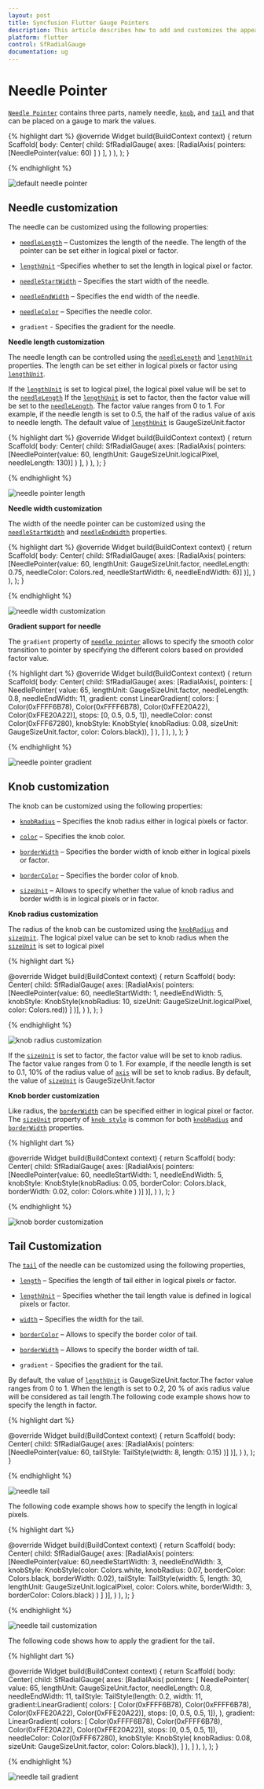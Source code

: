 ```yaml
---
layout: post
title: Syncfusion Flutter Gauge Pointers
description: This article describes how to add and customizes the appearence of pointers of radial gauge control in flutter platform
platform: flutter
control: SfRadialGauge
documentation: ug
---
```


# Needle Pointer

[`Needle Pointer`](https://pub.dev/documentation/syncfusion_flutter_gauges/latest/gauges/NeedlePointer-class.html) contains three parts, namely needle, [`knob`](https://pub.dev/documentation/syncfusion_flutter_gauges/latest/gauges/NeedlePointer/knobStyle.html), and [`tail`](https://pub.dev/documentation/syncfusion_flutter_gauges/latest/gauges/NeedlePointer/tailStyle.html) and that can be placed on a gauge to mark the values.

{% highlight dart %}
@override
Widget build(BuildContext context) {
  return Scaffold(
    body: Center(
              child: SfRadialGauge(
                axes: <RadialAxis>[RadialAxis(
                  pointers: <GaugePointer>[NeedlePointer(value: 60)
                ]
              )
            ],
          )
        ),
      );
    }

{% endhighlight %}

![default needle pointer](images/needle-pointer/range_needleLength.jpg)

## Needle customization

The needle can be customized using the following properties:

* [`needleLength`](https://pub.dev/documentation/syncfusion_flutter_gauges/latest/gauges/NeedlePointer/needleLength.html) – Customizes the length of the needle. The length of the pointer can be set either in logical pixel or factor.

* [`lengthUnit`](https://pub.dev/documentation/syncfusion_flutter_gauges/latest/gauges/NeedlePointer/lengthUnit.html) –Specifies whether to set the length in logical pixel or factor. 

* [`needleStartWidth`](https://pub.dev/documentation/syncfusion_flutter_gauges/latest/gauges/NeedlePointer/needleStartWidth.html) – Specifies the start width of the needle.

* [`needleEndWidth`](https://pub.dev/documentation/syncfusion_flutter_gauges/latest/gauges/NeedlePointer/needleEndWidth.html) – Specifies the end width of the needle.

* [`needleColor`](https://pub.dev/documentation/syncfusion_flutter_gauges/latest/gauges/NeedlePointer/needleColor.html) – Specifies the needle color.

* `gradient` - Specifies the gradient for the needle. 

**Needle length customization**

The needle length can be controlled using the [`needleLength`](https://pub.dev/documentation/syncfusion_flutter_gauges/latest/gauges/NeedlePointer/needleLength.html) and [`lengthUnit`](https://pub.dev/documentation/syncfusion_flutter_gauges/latest/gauges/NeedlePointer/lengthUnit.html) properties. The length can be set either in logical pixels or factor using [`lengthUnit`](https://pub.dev/documentation/syncfusion_flutter_gauges/latest/gauges/NeedlePointer/lengthUnit.html). 

If the [`lengthUnit`](https://pub.dev/documentation/syncfusion_flutter_gauges/latest/gauges/NeedlePointer/lengthUnit.html) is set to logical pixel, the logical pixel value will be set to the [`needleLength`](https://pub.dev/documentation/syncfusion_flutter_gauges/latest/gauges/NeedlePointer/needleLength.html)
If the [`lengthUnit`](https://pub.dev/documentation/syncfusion_flutter_gauges/latest/gauges/NeedlePointer/lengthUnit.html) is set to factor, then the factor value will be set to the [`needleLength`](https://pub.dev/documentation/syncfusion_flutter_gauges/latest/gauges/NeedlePointer/needleLength.html). The factor value ranges from 0 to 1. For example, if the needle length is set to 0.5, the half of the radius value of axis to needle length. The default value of  [`lengthUnit`](https://pub.dev/documentation/syncfusion_flutter_gauges/latest/gauges/NeedlePointer/lengthUnit.html) is GaugeSizeUnit.factor

{% highlight dart %}
@override
Widget build(BuildContext context) {
  return Scaffold(
    body: Center(
              child: SfRadialGauge(
                axes: <RadialAxis>[RadialAxis(
                  pointers: <GaugePointer>[NeedlePointer(value: 60,
                    lengthUnit: GaugeSizeUnit.logicalPixel,
                    needleLength: 130)]
                  )
                ],
              )
            ),
          );
        }


{% endhighlight %}

![needle pointer length](images/needle-pointer/needle_lengthPixel.jpg)

**Needle width customization**

The width of the needle pointer can be customized using the [`needleStartWidth`](https://pub.dev/documentation/syncfusion_flutter_gauges/latest/gauges/NeedlePointer/needleStartWidth.html) and [`needleEndWidth`](https://pub.dev/documentation/syncfusion_flutter_gauges/latest/gauges/NeedlePointer/needleEndWidth.html) properties.

{% highlight dart %}
@override
Widget build(BuildContext context) {
  return Scaffold(
    body: Center(
              child: SfRadialGauge(
                axes: <RadialAxis>[RadialAxis(
                  pointers: <GaugePointer>[NeedlePointer(value: 60,
                      lengthUnit: GaugeSizeUnit.factor,
                  needleLength: 0.75, needleColor: Colors.red, 
                  needleStartWidth: 6, needleEndWidth: 6)]
                )],
              )
            ),
          );
        }

{% endhighlight %}

![needle width customization](images/needle-pointer/needle_customization.jpg)

**Gradient support for needle**

 The `gradient` property of [`needle pointer`](https://pub.dev/documentation/syncfusion_flutter_gauges/latest/gauges/NeedlePointer-class.html) allows to specify the smooth color transition to pointer by specifying the different colors based on provided factor value.

 {% highlight dart %}
@override
Widget build(BuildContext context) {
 return Scaffold(
      body: Center(
        child: SfRadialGauge(
            axes: <RadialAxis>[RadialAxis(,
                pointers: <GaugePointer>[
                  NeedlePointer(
                      value: 65,
                      lengthUnit: GaugeSizeUnit.factor,
                      needleLength: 0.8,
                      needleEndWidth:  11,
                      gradient: const LinearGradient(
                          colors: <Color>[
                        Color(0xFFFF6B78), Color(0xFFFF6B78),
                        Color(0xFFE20A22), Color(0xFFE20A22)],
                          stops: <double>[0, 0.5, 0.5, 1]),
                      needleColor: const Color(0xFFF67280),
                      knobStyle: KnobStyle(
                          knobRadius: 0.08,
                          sizeUnit: GaugeSizeUnit.factor,
                          color: Colors.black)),
                ]
            ),
            ]
        ),
      ),
    );
  }

{% endhighlight %}

![needle pointer gradient](images/needle-pointer/needle_gradient.jpg)

## Knob customization

The knob can be customized using the following properties:

* [`knobRadius`](https://pub.dev/documentation/syncfusion_flutter_gauges/latest/gauges/KnobStyle/knobRadius.html) – Specifies the knob radius either in logical pixels or factor.

* [`color`](https://pub.dev/documentation/syncfusion_flutter_gauges/latest/gauges/KnobStyle/color.html) – Specifies the knob color.

* [`borderWidth`](https://pub.dev/documentation/syncfusion_flutter_gauges/latest/gauges/KnobStyle/borderWidth.html) – Specifies the border width of knob either in logical pixels or factor.

* [`borderColor`](https://pub.dev/documentation/syncfusion_flutter_gauges/latest/gauges/KnobStyle/borderColor.html) – Specifies the border color of knob.

* [`sizeUnit`](https://pub.dev/documentation/syncfusion_flutter_gauges/latest/gauges/KnobStyle/sizeUnit.html) – Allows to specify whether the value of knob radius and border width is in logical pixels or in factor.

**Knob radius customization**

The radius of the knob can be customized using the [`knobRadius`](https://pub.dev/documentation/syncfusion_flutter_gauges/latest/gauges/KnobStyle/knobRadius.html) and [`sizeUnit`](https://pub.dev/documentation/syncfusion_flutter_gauges/latest/gauges/KnobStyle/sizeUnit.html). 
 The logical pixel value can be set to knob radius when the [`sizeUnit`](https://pub.dev/documentation/syncfusion_flutter_gauges/latest/gauges/KnobStyle/sizeUnit.html) is set to logical pixel

{% highlight dart %}

@override
Widget build(BuildContext context) {
  return Scaffold(
    body: Center(
              child: SfRadialGauge(
                axes: <RadialAxis>[RadialAxis(
                  pointers: <GaugePointer>[NeedlePointer(value: 60,
                   needleStartWidth: 1, needleEndWidth: 5,
                    knobStyle: KnobStyle(knobRadius: 10,
                        sizeUnit: GaugeSizeUnit.logicalPixel, color: Colors.red))
                  ]
                )],
              )
            ),
          );
        }

{% endhighlight %}

![knob radius customization](images/needle-pointer/knob_pixel.jpg)

If the [`sizeUnit`](https://pub.dev/documentation/syncfusion_flutter_gauges/latest/gauges/KnobStyle/sizeUnit.html) is set to factor, the factor value will be set to knob radius. The factor value ranges from 0 to 1. For example, if the needle length is set to 0.1, 10% of the radius value of [`axis`](https://pub.dev/documentation/syncfusion_flutter_gauges/latest/gauges/RadialAxis-class.html) will be set to knob radius. By default, the value of [`sizeUnit`](https://pub.dev/documentation/syncfusion_flutter_gauges/latest/gauges/KnobStyle/sizeUnit.html) is GaugeSizeUnit.factor

**Knob border customization**

Like radius, the [`borderWidth`](https://pub.dev/documentation/syncfusion_flutter_gauges/latest/gauges/KnobStyle/borderWidth.html) can be specified either in logical pixel or factor. The [`sizeUnit`](https://pub.dev/documentation/syncfusion_flutter_gauges/latest/gauges/KnobStyle/sizeUnit.html) property of [`knob style`](https://pub.dev/documentation/syncfusion_flutter_gauges/latest/gauges/KnobStyle-class.html) is common for both [`knobRadius`](https://pub.dev/documentation/syncfusion_flutter_gauges/latest/gauges/KnobStyle/knobRadius.html) and [`borderWidth`](https://pub.dev/documentation/syncfusion_flutter_gauges/latest/gauges/KnobStyle/borderWidth.html) properties.

{% highlight dart %}

@override
Widget build(BuildContext context) {
  return Scaffold(
    body: Center(
              child: SfRadialGauge(
                axes: <RadialAxis>[RadialAxis(
                  pointers: <GaugePointer>[NeedlePointer(value: 60, 
                  needleStartWidth: 1, needleEndWidth: 5,
                    knobStyle: KnobStyle(knobRadius: 0.05, borderColor: Colors.black,
                     borderWidth: 0.02, 
                     color: Colors.white
                    )
                  )]
                )],
              )
            ),
          );
        }

{% endhighlight %}

![knob border customization](images/needle-pointer/knob_border.jpg)

## Tail Customization

The [`tail`](https://pub.dev/documentation/syncfusion_flutter_gauges/latest/gauges/NeedlePointer/tailStyle.html) of the needle can be customized using the following properties,

* [`length`](https://pub.dev/documentation/syncfusion_flutter_gauges/latest/gauges/TailStyle/length.html) – Specifies the length of tail either in logical pixels or factor.

* [`lengthUnit`](https://pub.dev/documentation/syncfusion_flutter_gauges/latest/gauges/TailStyle/lengthUnit.html) – Specifies whether the tail length value is defined in logical pixels or factor.

* [`width`](https://pub.dev/documentation/syncfusion_flutter_gauges/latest/gauges/TailStyle/width.html) – Specifies the width for the tail.

* [`borderColor`](https://pub.dev/documentation/syncfusion_flutter_gauges/latest/gauges/TailStyle/borderColor.html) –  Allows to specify the border color of tail.

* [`borderWidth`](https://pub.dev/documentation/syncfusion_flutter_gauges/latest/gauges/TailStyle/borderWidth.html) – Allows to specify the border width of tail.

* `gradient` - Specifies the gradient for the tail.

By default, the value of [`lengthUnit`](https://pub.dev/documentation/syncfusion_flutter_gauges/latest/gauges/TailStyle/lengthUnit.html) is GaugeSizeUnit.factor.The factor value ranges from 0 to 1. When the length is set to 0.2, 20 % of axis radius value will be considered as tail length.The following code example shows how to specify the length in factor. 

{% highlight dart %}

@override
Widget build(BuildContext context) {
  return Scaffold(
    body: Center(
              child: SfRadialGauge(
                axes: <RadialAxis>[RadialAxis(
                  pointers: <GaugePointer>[NeedlePointer(value: 60,
                      tailStyle: TailStyle(width: 8, length: 0.15)
                     )]
                )],
              )
            ),
          );
        }

{% endhighlight %}

![needle tail](images/needle-pointer/needle_tail.jpg)

The following code example shows how to specify the length in logical pixels.

{% highlight dart %}

@override
Widget build(BuildContext context) {
  return Scaffold(
    body: Center(
              child: SfRadialGauge(
                axes: <RadialAxis>[RadialAxis(
                  pointers: <GaugePointer>[NeedlePointer(value: 60,needleStartWidth: 3, needleEndWidth: 3,
                      knobStyle: KnobStyle(color: Colors.white, knobRadius: 0.07,
                          borderColor: Colors.black, borderWidth: 0.02),
                      tailStyle: TailStyle(width: 5, length: 30, lengthUnit: GaugeSizeUnit.logicalPixel,
                      color: Colors.white, borderWidth: 3, borderColor: Colors.black)
                    )
                  ]
                )],
              )
            ),
          );
        }

{% endhighlight %}

![needle tail customization](images/needle-pointer/tail_border.jpg)

The following code shows how to apply the gradient for the tail.

{% highlight dart %}

@override
 Widget build(BuildContext context) {
    return Scaffold(
      body: Center(
        child: SfRadialGauge(
            axes: <RadialAxis>[RadialAxis(
                pointers: <GaugePointer>[
                  NeedlePointer(
                      value: 65,
                      lengthUnit: GaugeSizeUnit.factor,
                      needleLength: 0.8,
                      needleEndWidth:  11,
                      tailStyle: TailStyle(length: 0.2, width: 11,
                        gradient:LinearGradient(
                            colors: <Color>[
                              Color(0xFFFF6B78), Color(0xFFFF6B78),
                              Color(0xFFE20A22), Color(0xFFE20A22)],
                            stops: <double>[0, 0.5, 0.5, 1]),
                      ),
                      gradient: LinearGradient(
                          colors: <Color>[
                        Color(0xFFFF6B78), Color(0xFFFF6B78),
                        Color(0xFFE20A22), Color(0xFFE20A22)],
                          stops: <double>[0, 0.5, 0.5, 1]),
                      needleColor: Color(0xFFF67280),
                      knobStyle: KnobStyle(
                          knobRadius: 0.08,
                          sizeUnit: GaugeSizeUnit.factor,
                          color: Colors.black)),
                ]
            ),
          ]
        ),
      ),
    );
  }

{% endhighlight %}

![needle tail gradient](images/needle-pointer/tail_gradient.jpg)




